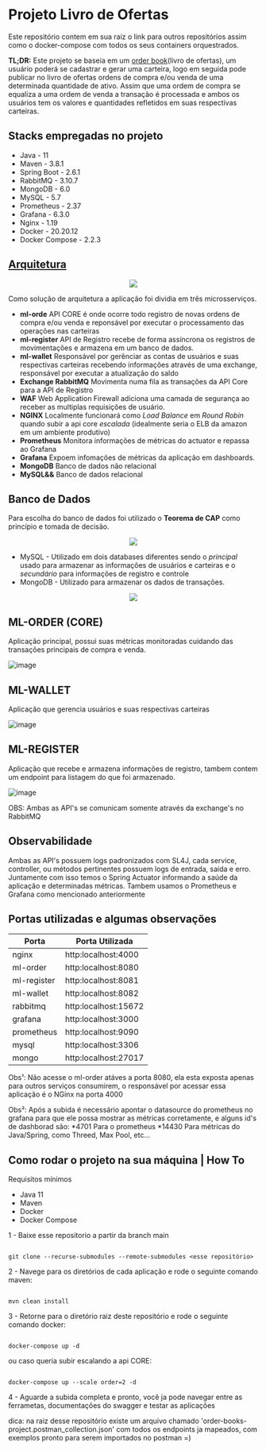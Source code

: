 # Projeto Livro de Ofertas
Este repositório contem em sua raiz o link para outros repositórios assim como o docker-compose com todos os seus containers orquestrados.

**TL;DR:** Este projeto se baseia em um [order book](https://blog.mercadobitcoin.com.br/order-book-veja-como-funciona-e-realize-bons-investimentos)(livro de ofertas), um usuário poderá se cadastrar e gerar uma carteira, logo em seguida pode publicar no livro de ofertas ordens de compra e/ou venda de uma determinada quantidade de ativo.
Assim que uma ordem de compra se equaliza a uma ordem de venda a transação é processada e ambos os usuários tem os valores e quantidades refletidos em suas respectivas carteiras.

## Stacks empregadas no projeto
* Java - 11
* Maven - 3.8.1
* Spring Boot - 2.6.1
* RabbitMQ - 3.10.7
* MongoDB - 6.0
* MySQL - 5.7
* Prometheus - 2.37
* Grafana - 6.3.0
* Nginx - 1.19
* Docker - 20.20.12
* Docker Compose - 2.2.3

## [Arquitetura](https://app.diagrams.net/#G1OT2RmN3ggzjcY_U4tGvZFIbWDZoXlMic)
<p align="center">
  <img src="https://user-images.githubusercontent.com/48265863/188205452-a5ce525f-26f8-4168-8180-e9e57c1c15eb.png">
</p>

Como solução de arquitetura a aplicação foi dividia em três microsserviços.
* **ml-orde** API CORE é onde ocorre todo registro de novas ordens de compra e/ou venda e reponsável por executar o processamento das operações nas carteiras
* **ml-register** API de Registro recebe de forma assíncrona os registros de movimentações e armazena em um banco de dados.
* **ml-wallet** Responsável por gerênciar as contas de usuários e suas respectivas carteiras recebendo informações através de uma exchange, responsável por executar a atualização do saldo
* **Exchange RabbitMQ** Movimenta numa fila as transações da API Core para a API de Registro
* **WAF** Web Application Firewall adiciona uma camada de segurança ao receber as multiplas requisições de usuário.
* **NGINX** Localmente funcionará como *Load Balance* em *Round Robin* quando subir a api core *escalada* (idealmente seria o ELB da amazon em um ambiente produtivo)
* **Prometheus** Monitora informações de métricas do actuator e repassa ao Grafana
* **Grafana** Expoem infomações de métricas da aplicação em dashboards.
* **MongoDB** Banco de dados não relacional
* **MySQL&&** Banco de dados relacional

## Banco de Dados

Para escolha do banco de dados foi utilizado o **Teorema de CAP** como princípio e tomada de decisão.
<p align="center">
  <img src="https://user-images.githubusercontent.com/48265863/187760630-749b77b7-72ea-4785-919c-30552baf1562.png">
</p>

* MySQL - Utilizado em dois databases diferentes sendo o *principal* usado para armazenar as informações de usuários e carteiras e o *secundário* para informações de registro e controle
* MongoDB - Utilizado para armazenar os dados de transações.
<p align="center">
  <img src="https://user-images.githubusercontent.com/48265863/187760211-245ce631-3abf-44b0-8a3d-f2d57aafd756.png">
</p>

## ML-ORDER (CORE)

Aplicação principal, possui suas métricas monitoradas cuidando das transações principais de compra e venda.

![image](https://user-images.githubusercontent.com/48265863/188206351-aa4f9857-2ad6-44a4-bc85-8831a2a53696.png)

## ML-WALLET

Aplicação que gerencia usuários e suas respectivas carteiras

![image](https://user-images.githubusercontent.com/48265863/188206427-38d9f19a-f47b-49c7-8d2e-2fa89b06b429.png)

## ML-REGISTER

Aplicação que recebe e armazena informações de registro, tambem contem um endpoint para listagem do que foi armazenado.

![image](https://user-images.githubusercontent.com/48265863/187761635-510bca0d-acee-46e5-bcb1-5b2aed994906.png)

OBS: Ambas as API's se comunicam somente através da exchange's no RabbitMQ

## Observabilidade

Ambas as API's possuem logs padronizados com SL4J, cada service, controller, ou métodos pertinentes possuem logs de entrada, saída e erro.
Juntamente com isso temos o Spring Actuator informando a saúde da aplicação e determinadas métricas. Tambem usamos o Prometheus e Grafana como mencionado anteriormente

## Portas utilizadas e algumas observações

Porta       | Porta Utilizada
---------   | --------
nginx       | http:localhost:4000
ml-order    | http:localhost:8080
ml-register | http:localhost:8081
ml-wallet   | http:localhost:8082
rabbitmq    | http:localhost:15672
grafana     | http:localhost:3000
prometheus  | http:localhost:9090
mysql       | http:localhost:3306
mongo       | http:localhost:27017

Obs¹: Não acesse o ml-order atáves a porta 8080, ela esta exposta apenas para outros serviços consumirem, o responsável por acessar essa aplicação é o NGinx na porta 4000

Obs²: Após a subida é necessário apontar o datasource do prometheus no grafana para que ele possa mostrar as métricas corretamente, e alguns id's de dashborad são:
*4701 Para o prometheus
*14430 Para métricas do Java/Spring, como Threed, Max Pool, etc...

## Como rodar o projeto na sua máquina | How To

Requisitos mínimos
* Java 11
* Maven
* Docker
* Docker Compose

1 - Baixe esse repositorio a partir da branch main 
```

git clone --recurse-submodules --remote-submodules <esse repositório>

```
2 - Navege para os diretórios de cada aplicação e rode o seguinte comando maven:
```

mvn clean install

```
3 - Retorne para o diretório raiz deste repositório e rode o seguinte comando docker:
```

docker-compose up -d

```
 ou caso queria subir escalando a api CORE:
```

docker-compose up --scale order=2 -d

```
4 - Aguarde a subida completa e pronto, você ja pode navegar entre as ferrametas, documentações do swagger e testar as aplicações

dica: na raiz desse repositório existe um arquivo chamado 'order-books-project.postman_collection.json' com todos os endpoints ja mapeados, com exemplos pronto para serem importados no postman =) 
